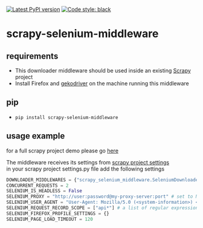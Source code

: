[![Latest PyPI version](https://img.shields.io/pypi/v/scrapy-selenium-middleware)](https://pypi.org/project/scrapy-selenium-middleware/)
[![Code style: black](https://img.shields.io/badge/code%20style-black-000000.svg)](https://github.com/psf/black)

# scrapy-selenium-middleware

## requirements
* This downloader middleware should be used inside an existing [Scrapy](https://scrapy.org/) project
* Install  Firefox and [gekodriver](https://github.com/mozilla/geckodriver/releases) on the machine running this middleware

## pip
* `pip install scrapy-selenium-middleware`
 
## usage example
for a full scrapy project demo please go [here](https://github.com/Tal-Leibman/scrapy-selenium-middleware-example)

The middleware receives its settings from [scrapy project settings](https://docs.scrapy.org/en/latest/topics/settings.html) <br>
in your scrapy project settings.py file add the following settings
```python
DOWNLOADER_MIDDLEWARES = {"scrapy_selenium_middleware.SeleniumDownloader":451}
CONCURRENT_REQUESTS = 2
SELENIUM_IS_HEADLESS = False
SELENIUM_PROXY = "http://user:password@my-proxy-server:port" # set to None to not use a proxy
SELENIUM_USER_AGENT = "User-Agent: Mozilla/5.0 (<system-information>) <platform> (<platform-details>) <extensions>"           
SELENIUM_REQUEST_RECORD_SCOPE = ["api*"] # a list of regular expression to record the incoming requests by matching the url
SELENIUM_FIREFOX_PROFILE_SETTINGS = {}
SELENIUM_PAGE_LOAD_TIMEOUT = 120
```








